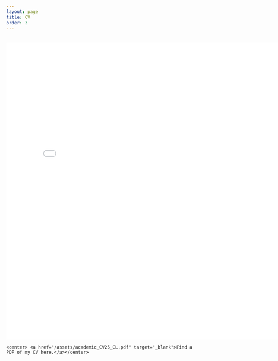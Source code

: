 ```yaml
---
layout: page
title: CV
order: 3
---
```


<br>
<div id = "cv">
<!-- <h1 class="pageTitle">CV</h1> -->
  <div class="post">

  <embed src="/assets/academic_CV25_CL.pdf" width="800px" height="800px" />

	<center> <a href="/assets/academic_CV25_CL.pdf" target="_blank">Find a PDF of my CV here.</a></center>
  <!-- <center> <a class="logo" href="{{ site.baseurl }}/">
    <img src="/assets/microbes.png" alt="{{ site.title }} logo" /
    </a></center> -->

  </div>

</div>
